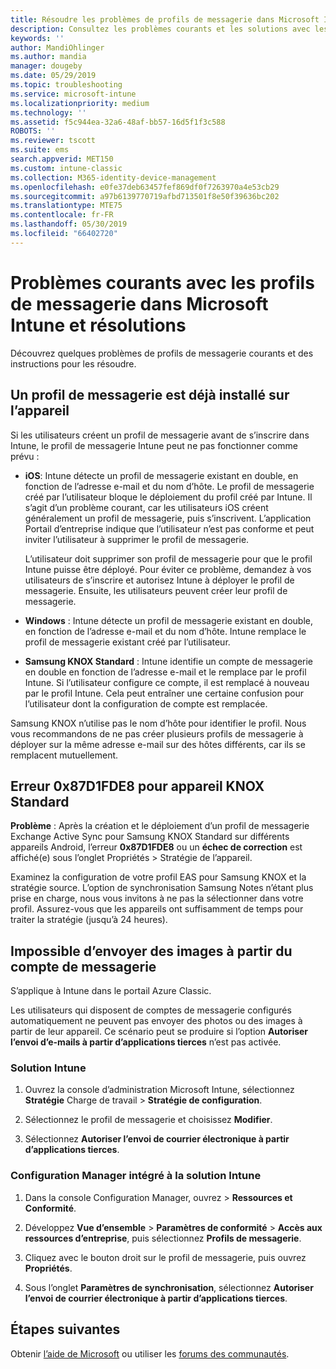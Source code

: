 ```yaml
---
title: Résoudre les problèmes de profils de messagerie dans Microsoft Intune - Azure | Microsoft Docs
description: Consultez les problèmes courants et les solutions avec les profils de messagerie dans Microsoft Intune, notamment les profils de messagerie en double et les erreurs sur les appareils Android Samsung KNOX Standard.
keywords: ''
author: MandiOhlinger
ms.author: mandia
manager: dougeby
ms.date: 05/29/2019
ms.topic: troubleshooting
ms.service: microsoft-intune
ms.localizationpriority: medium
ms.technology: ''
ms.assetid: f5c944ea-32a6-48af-bb57-16d5f1f3c588
ROBOTS: ''
ms.reviewer: tscott
ms.suite: ems
search.appverid: MET150
ms.custom: intune-classic
ms.collection: M365-identity-device-management
ms.openlocfilehash: e0fe37deb63457fef869df0f7263970a4e53cb29
ms.sourcegitcommit: a97b6139770719afbd713501f8e50f39636bc202
ms.translationtype: MTE75
ms.contentlocale: fr-FR
ms.lasthandoff: 05/30/2019
ms.locfileid: "66402720"
---
```

# <a name="common-issues-and-resolutions-with-email-profiles-in-microsoft-intune"></a>Problèmes courants avec les profils de messagerie dans Microsoft Intune et résolutions

Découvrez quelques problèmes de profils de messagerie courants et des instructions pour les résoudre.

## <a name="device-already-has-an-email-profile-installed"></a>Un profil de messagerie est déjà installé sur l’appareil

Si les utilisateurs créent un profil de messagerie avant de s’inscrire dans Intune, le profil de messagerie Intune peut ne pas fonctionner comme prévu :

- **iOS**: Intune détecte un profil de messagerie existant en double, en fonction de l’adresse e-mail et du nom d’hôte. Le profil de messagerie créé par l’utilisateur bloque le déploiement du profil créé par Intune. Il s’agit d’un problème courant, car les utilisateurs iOS créent généralement un profil de messagerie, puis s’inscrivent. L’application Portail d’entreprise indique que l’utilisateur n’est pas conforme et peut inviter l’utilisateur à supprimer le profil de messagerie.

  L’utilisateur doit supprimer son profil de messagerie pour que le profil Intune puisse être déployé. Pour éviter ce problème, demandez à vos utilisateurs de s’inscrire et autorisez Intune à déployer le profil de messagerie. Ensuite, les utilisateurs peuvent créer leur profil de messagerie.

- **Windows** : Intune détecte un profil de messagerie existant en double, en fonction de l’adresse e-mail et du nom d’hôte. Intune remplace le profil de messagerie existant créé par l’utilisateur.

- **Samsung KNOX Standard** : Intune identifie un compte de messagerie en double en fonction de l’adresse e-mail et le remplace par le profil Intune. Si l’utilisateur configure ce compte, il est remplacé à nouveau par le profil Intune. Cela peut entraîner une certaine confusion pour l’utilisateur dont la configuration de compte est remplacée.

Samsung KNOX n’utilise pas le nom d’hôte pour identifier le profil. Nous vous recommandons de ne pas créer plusieurs profils de messagerie à déployer sur la même adresse e-mail sur des hôtes différents, car ils se remplacent mutuellement.

## <a name="error-0x87d1fde8-for-knox-standard-device"></a>Erreur 0x87D1FDE8 pour appareil KNOX Standard

**Problème** : Après la création et le déploiement d’un profil de messagerie Exchange Active Sync pour Samsung KNOX Standard sur différents appareils Android, l’erreur **0x87D1FDE8** ou un **échec de correction** est affiché(e) sous l’onglet Propriétés > Stratégie de l’appareil.

Examinez la configuration de votre profil EAS pour Samsung KNOX et la stratégie source. L’option de synchronisation Samsung Notes n’étant plus prise en charge, nous vous invitons à ne pas la sélectionner dans votre profil. Assurez-vous que les appareils ont suffisamment de temps pour traiter la stratégie (jusqu’à 24 heures).

## <a name="unable-to-send-images-from--email-account"></a>Impossible d’envoyer des images à partir du compte de messagerie

S’applique à Intune dans le portail Azure Classic.

Les utilisateurs qui disposent de comptes de messagerie configurés automatiquement ne peuvent pas envoyer des photos ou des images à partir de leur appareil. Ce scénario peut se produire si l’option **Autoriser l’envoi d’e-mails à partir d’applications tierces** n’est pas activée.

### <a name="intune-solution"></a>Solution Intune

1. Ouvrez la console d’administration Microsoft Intune, sélectionnez **Stratégie** Charge de travail > **Stratégie de configuration**.

2. Sélectionnez le profil de messagerie et choisissez **Modifier**.

3. Sélectionnez **Autoriser l’envoi de courrier électronique à partir d’applications tierces**.

### <a name="configuration-manager-integrated-with-intune-solution"></a>Configuration Manager intégré à la solution Intune

1. Dans la console Configuration Manager, ouvrez > **Ressources et Conformité**.

2. Développez **Vue d’ensemble** > **Paramètres de conformité** > **Accès aux ressources d’entreprise**, puis sélectionnez **Profils de messagerie**.

3. Cliquez avec le bouton droit sur le profil de messagerie, puis ouvrez **Propriétés**.

4. Sous l’onglet **Paramètres de synchronisation**, sélectionnez **Autoriser l’envoi de courrier électronique à partir d’applications tierces**.

## <a name="next-steps"></a>Étapes suivantes

Obtenir [l’aide de Microsoft](get-support.md) ou utiliser les [forums des communautés](https://social.technet.microsoft.com/Forums/en-US/home?category=microsoftintune).